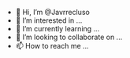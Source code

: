 - 👋 Hi, I’m @Javrrecluso
- 👀 I’m interested in ...
- 🌱 I’m currently learning ...
- 💞️ I’m looking to collaborate on ...
- 📫 How to reach me ...

<!---
Javrrecluso/Javrrecluso is a ✨ special ✨ repository because its `README.md` (this file) appears on your GitHub profile.
You can click the Preview link to take a look at your changes.
--->
